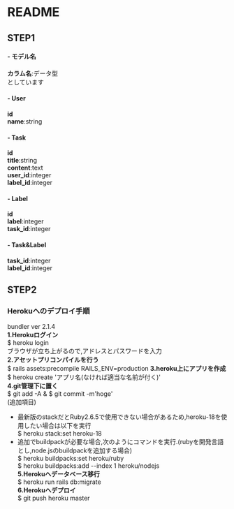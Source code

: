 # README
## STEP1
#### - モデル名
**カラム名**:データ型  
としています　　
#### - User
**id**  
**name**:string  
#### - Task
**id**  
**title**:string  
**content**:text  
**user_id**:integer  
**label_id**:integer  
#### - Label
**id**  
**label**:integer  
**task_id**:integer  
#### - Task&Label
**task_id**:integer  
**label_id**:integer
## STEP2
### Herokuへのデプロイ手順
bundler ver 2.1.4  
**1.Herokuログイン**  
$ heroku login  
ブラウザが立ち上がるので,アドレスとパスワードを入力  
**2.アセットプリコンパイルを行う**  
$ rails assets:precompile RAILS_ENV=production
**3.heroku上にアプリを作成**  
$ heroku create 'アプリ名(なければ適当な名前が付く)'  
**4.git管理下に置く**  
$ git add -A & $ git commit -m'hoge'  
(追加項目)  
- 最新版のstackだとRuby2.6.5で使用できない場合があるため,heroku-18を使用したい場合は以下を実行  
$ heroku stack:set heroku-18  
- 追加でbuildpackが必要な場合,次のようにコマンドを実行.(rubyを開発言語とし,node.jsのbuildpackを追加する場合)  
$ heroku buildpacks:set heroku/ruby  
$ heroku buildpacks:add --index 1 heroku/nodejs  
**5.Herokuへデータベース移行**  
$ heroku run rails db:migrate  
**6.Herokuへデプロイ**  
$ git push heroku master  
